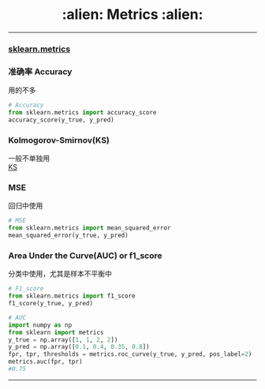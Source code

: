 <h1 align = "center">:alien: Metrics :alien:</h1>

---

### [sklearn.metrics][11]

### 准确率 Accuracy

用的不多<br>
```python
# Accuracy
from sklearn.metrics import accuracy_score
accuracy_score(y_true, y_pred)
```

### Kolmogorov-Smirnov(KS)

一般不单独用<br>
[KS](https://www.cnblogs.com/bergus/p/shu-ju-wa-jue-shu-yu-jie-xi.html)

### MSE

回归中使用
```python
# MSE
from sklearn.metrics import mean_squared_error
mean_squared_error(y_true, y_pred)
```

### Area Under the Curve(AUC) or f1_score

分类中使用，尤其是样本不平衡中
```python
# F1_score
from sklearn.metrics import f1_score
f1_score(y_true, y_pred)
```
```python
# AUC
import numpy as np
from sklearn import metrics
y_true = np.array([1, 1, 2, 2])
y_pred = np.array([0.1, 0.4, 0.35, 0.8])
fpr, tpr, thresholds = metrics.roc_curve(y_true, y_pred, pos_label=2)
metrics.auc(fpr, tpr)
#0.75
```
---

 [0]: https://github.com/benhamner/Metrics/tree/master/Python
 [1]: http://img.blog.csdn.net/20150924153157802
 [2]: http://third.datacastle.cn/pkbigdata/master.other.img/7372d308-8d38-4e45-8ab7-ffab7763096a.png
 [3]: https://github.com/Jie-Yuan/DataMining/raw/master/7_Metrics/Pictures/11.png
 [11]: http://scikit-learn.org/stable/modules/model_evaluation.html#common-cases-predefined-values
 [12]: http://www.cnblogs.com/harvey888/p/6964741.html
 [13]: https://img-blog.csdn.net/20171012171557401?watermark/2/text/aHR0cDovL2Jsb2cuY3Nkbi5uZXQvdTAxMzQyMTYyOQ==/font/5a6L5L2T/fontsize/400/fill/I0JBQkFCMA==/dissolve/70/gravity/SouthEast
 [14]: https://www.cnblogs.com/bergus/p/shu-ju-wa-jue-shu-yu-jie-xi.html
 [15]: https://mp.weixin.qq.com/s?__biz=MzI1MzY0MzE4Mg==&mid=2247483981&idx=1&sn=f347a44a7b41693bc923de91d159dbf3&chksm=e9d0128cdea79b9a5628e932f614a681867d76307a90a0db67e8195c0b855e6a5160528a72d0&scene=0#rd
